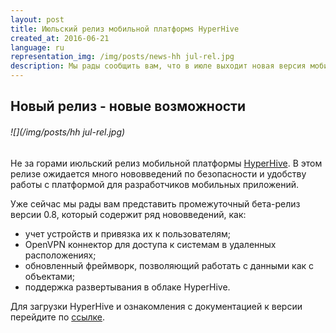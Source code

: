 ```yaml
---
layout: post
title: Июльский релиз мобильной платформs HyperHive
created_at: 2016-06-21
language: ru
representation_img: /img/posts/news-hh jul-rel.jpg
description: Мы рады сообщить вам, что в июле выходит новая версия мобильной платформы HyperHive
---
```


## Новый релиз - новые возможности 
###### ![](/img/posts/hh jul-rel.jpg)

Не за горами июльский релиз мобильной платформы [HyperHive][hh]. В этом релизе ожидается много нововведений по безопасности и удобству работы с платформой для разработчиков мобильных приложений.  

Уже сейчас мы рады вам представить промежуточный бета-релиз версии 0.8, который содержит ряд нововведений, как:  

* учет устройств и привязка их к пользователям;  
* OpenVPN коннектор для доступа к системам в удаленных расположениях;  
* обновленный фреймворк, позволяющий работать с данными как с объектами;  
* поддержка развертывания в облаке HyperHive.  

Для загрузки HyperHive и ознакомления с документацией к версии перейдите по [ссылке][conf].  


[//]: #
   [conf]:<https://eigenmethod.atlassian.net/wiki>
   [hh]: <http://eigenmethod.ru/products/hh/>
